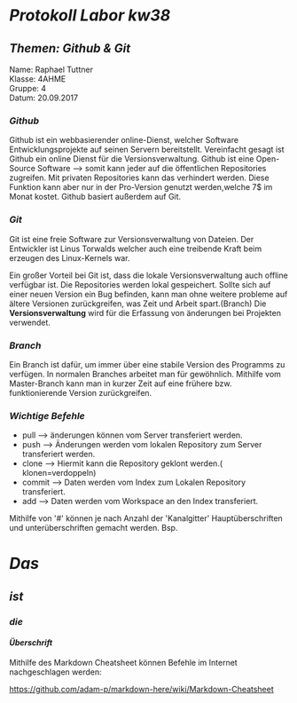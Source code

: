 
# *Protokoll Labor kw38*
## *Themen: Github & Git*

Name: Raphael Tuttner    
Klasse: 4AHME    
Gruppe: 4  
Datum: 20.09.2017

### *Github*
Github ist ein webbasierender online-Dienst, welcher Software
Entwicklungsprojekte auf seinen Servern bereitstellt. Vereinfacht gesagt ist Github ein online Dienst 
für die Versionsverwaltung. Github ist eine Open-Source Software --> somit kann jeder auf die öffentlichen 
Repositories zugreifen. Mit privaten Repositories kann das verhindert werden. Diese Funktion kann aber
nur in der Pro-Version genutzt werden,welche 7$ im Monat kostet. Github basiert außerdem auf Git.

### *Git*
Git ist eine freie Software zur Versionsverwaltung von Dateien. Der Entwickler ist Linus Torwalds 
welcher auch eine treibende Kraft beim erzeugen des Linux-Kernels war.

Ein großer Vorteil bei Git ist, dass die lokale Versionsverwaltung auch offline verfügbar ist.
Die Repositories werden lokal gespeichert.
Sollte sich auf einer neuen Version ein Bug befinden, kann man ohne weitere probleme auf ältere
Versionen zurückgreifen, was Zeit und Arbeit spart.(Branch)
Die **Versionsverwaltung** wird für die Erfassung von änderungen bei Projekten verwendet.

### *Branch*
Ein Branch ist dafür, um immer über eine stabile Version des Programms zu verfügen.
In normalen Branches arbeitet man für gewöhnlich.
Mithilfe vom Master-Branch kann man in kurzer Zeit auf eine frühere bzw. funktionierende Version zurückgreifen.


### *Wichtige Befehle*
* pull --> änderungen können vom Server transferiert werden.    
* push --> Änderungen werden vom lokalen Repository zum Server transferiert werden.    
* clone --> Hiermit kann die Repository geklont werden.( klonen=verdoppeln)    
* commit --> Daten werden vom Index zum Lokalen Repository transferiert.    
* add --> Daten werden vom Workspace an den Index transferiert.
    
Mithilfe von '#' können je nach Anzahl der 'Kanalgitter' Hauptüberschriften und unterüberschriften gemacht werden.
Bsp. 

   # *Das*
   ## *ist*  
   ### *die*
   #### *Überschrift*

Mithilfe des Markdown Cheatsheet können Befehle im Internet nachgeschlagen werden:  

https://github.com/adam-p/markdown-here/wiki/Markdown-Cheatsheet
